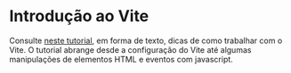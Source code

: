 # Introdução ao Vite

Consulte [neste tutorial](https://soft-relation-578.notion.site/Introdu-o-ao-Vite-2b54d015ae824f7395e4ce5d33e9ed69), em forma de texto, dicas de como trabalhar com o Vite. O tutorial abrange desde a configuração do Vite até algumas manipulações de elementos HTML e eventos com javascript.

